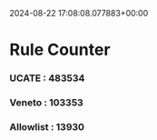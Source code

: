 2024-08-22 17:08:08.077883+00:00
# Rule Counter 
 ### UCATE : 483534

 ### Veneto : 103353

 ### Allowlist : 13930
